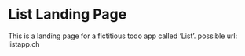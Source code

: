 # List Landing Page
This is a landing page for a fictitious todo app called ‘List’.
possible url: listapp.ch
